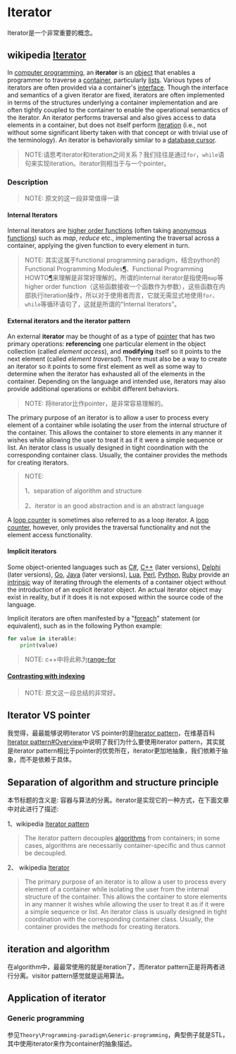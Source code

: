 # Iterator

Iterator是一个非常重要的概念。

## wikipedia [Iterator](https://en.wikipedia.org/wiki/Iterator)

In [computer programming](https://en.wikipedia.org/wiki/Computer_programming), an **iterator** is an [object](https://en.wikipedia.org/wiki/Object_(computing)) that enables a programmer to traverse a [container](https://en.wikipedia.org/wiki/Container_(data_structure)), particularly [lists](https://en.wikipedia.org/wiki/List_(abstract_data_type)). Various types of iterators are often provided via a container's [interface](https://en.wikipedia.org/wiki/Interface_(object-oriented_programming)). Though the interface and semantics of a given iterator are fixed, iterators are often implemented in terms of the structures underlying a container implementation and are often tightly coupled to the container to enable the operational semantics of the iterator. An iterator performs traversal and also gives access to data elements in a container, but does not itself perform [iteration](https://en.wikipedia.org/wiki/Iteration) (i.e., not without some significant liberty taken with that concept or with trivial use of the terminology). An iterator is behaviorally similar to a [database cursor](https://en.wikipedia.org/wiki/Cursor_(databases)).  

> NOTE:请思考iterator和iteration之间关系？我们往往是通过`for`，`while`语句来实现iteration。iterator则相当于与一个pointer。

### Description

> NOTE: 原文的这一段非常值得一读

#### Internal Iterators

Internal iterators are [higher order functions](https://en.wikipedia.org/wiki/Higher_order_functions) (often taking [anonymous functions](https://en.wikipedia.org/wiki/Anonymous_functions)) such as *map*, *reduce* etc., implementing the traversal across a container, applying the given function to every element in turn.

> NOTE: 其实这属于functional programming paradigm，结合python的Functional Programming Modules[¶](https://docs.python.org/3/library/functional.html#functional-programming-modules)、Functional Programming HOWTO[¶](https://docs.python.org/3/howto/functional.html#functional-programming-howto)来理解是非常好理解的。所谓的internal iterator是指使用`map`等 higher order function（这些函数接收一个函数作为参数），这些函数在内部执行iteration操作，所以对于使用者而言，它就无需显式地使用`for`、`while`等循环语句了，这就是所谓的“Internal Iterators”。

#### External iterators and the iterator pattern

An external **iterator** may be thought of as a type of [pointer](https://en.wikipedia.org/wiki/Pointer_(computer_programming)) that has two primary operations: **referencing** one particular element in the object collection (called *element access*), and **modifying** itself so it points to the next element (called *element traversal*). There must also be a way to create an iterator so it points to some first element as well as some way to determine when the iterator has exhausted all of the elements in the container. Depending on the language and intended use, iterators may also provide additional operations or exhibit different behaviors.

> NOTE: 将iterator比作pointer，是非常容易理解的。

The primary purpose of an iterator is to allow a user to process every element of a container while isolating the user from the internal structure of the container. This allows the container to store elements in any manner it wishes while allowing the user to treat it as if it were a simple sequence or list. An iterator class is usually designed in tight coordination with the corresponding container class. Usually, the container provides the methods for creating iterators.

> NOTE: 
>
> 1、separation of algorithm and structure
>
> 2、iterator is an good abstraction and is an abstract language

A [loop counter](https://en.wikipedia.org/wiki/Loop_counter) is sometimes also referred to as a loop iterator. A [loop counter](https://en.wikipedia.org/wiki/Loop_counter), however, only provides the traversal functionality and not the element access functionality.



#### Implicit iterators

Some object-oriented languages such as [C#](https://en.wikipedia.org/wiki/C_Sharp_(programming_language)), [C++](https://en.wikipedia.org/wiki/C%2B%2B) (later versions), [Delphi](https://en.wikipedia.org/wiki/Object_Pascal) (later versions), [Go](https://en.wikipedia.org/wiki/Go_(programming_language)), [Java](https://en.wikipedia.org/wiki/Java_(programming_language)) (later versions), [Lua](https://en.wikipedia.org/wiki/Lua_(programming_language)), [Perl](https://en.wikipedia.org/wiki/Perl), [Python](https://en.wikipedia.org/wiki/Python_(programming_language)), [Ruby](https://en.wikipedia.org/wiki/Ruby_(programming_language)) provide an [intrinsic](https://en.wikipedia.org/wiki/Intrinsic_function) way of iterating through the elements of a container object without the introduction of an explicit iterator object. An actual iterator object may exist in reality, but if it does it is not exposed within the source code of the language.

Implicit iterators are often manifested by a "[foreach](https://en.wikipedia.org/wiki/Foreach)" statement (or equivalent), such as in the following Python example:

```python
for value in iterable:
    print(value)
```

> NOTE: c++中将此称为[range-for](https://en.cppreference.com/w/cpp/language/range-for)



#### [Contrasting with indexing](https://en.wikipedia.org/wiki/Iterator#Contrasting_with_indexing)

> NOTE: 原文这一段总结的非常好。

## Iterator VS pointer 

我觉得，最最能够说明iterator VS pointer的是[Iterator pattern](https://en.wikipedia.org/wiki/Iterator_pattern)，在维基百科[Iterator pattern#Overview](https://en.wikipedia.org/wiki/Iterator_pattern#Overview)中说明了我们为什么要使用iterator pattern，其实就是iterator pattern相比于pointer的优势所在，iterator更加地抽象，我们依赖于抽象，而不是依赖于具体。





## Separation of algorithm and structure principle

本节标题的含义是: 容器与算法的分离。iterator是实现它的一种方式，在下面文章中对此进行了描述:

1、wikipedia [Iterator pattern](https://en.wikipedia.org/wiki/Iterator_pattern)

> The iterator pattern decouples [algorithms](https://en.wikipedia.org/wiki/Algorithm) from containers; in some cases, algorithms are necessarily container-specific and thus cannot be decoupled.

2、 wikipedia [Iterator](https://en.wikipedia.org/wiki/Iterator)

> The primary purpose of an iterator is to allow a user to process every element of a container while isolating the user from the internal structure of the container. This allows the container to store elements in any manner it wishes while allowing the user to treat it as if it were a simple sequence or list. An iterator class is usually designed in tight coordination with the corresponding container class. Usually, the container provides the methods for creating iterators.

## iteration and algorithm

在algorithm中，最最常使用的就是iteration了，而iterator pattern正是将两者进行分离。visitor pattern感觉就是运用算法。

## Application of iterator

### Generic programming

参见`Theory\Programming-paradigm\Generic-programming`，典型例子就是STL，其中使用iterator来作为container的抽象描述。





